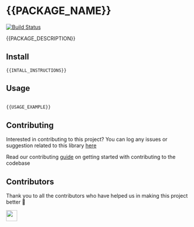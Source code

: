 # {{PACKAGE_NAME}}

[![Build Status](https://img.shields.io/badge/build-passing-success.svg)](https://img.shields.io/badge/build-passing-success.svg)

{{PACKAGE_DESCRIPTION}}

## Install

```
{{INTALL_INSTRUCTIONS}}
```

## Usage

```javascript

{{USAGE_EXAMPLE}}

```

## Contributing

Interested in contributing to this project?
You can log any issues or suggestion related to this library [here](https://github.com/{{USERNAME}}/{{PACKAGE_NAME}}/issues/new)

Read our contributing [guide](CONTRIBUTING.md) on getting started with contributing to the codebase

## Contributors

Thank you to all the contributors who have helped us in making this project better :raised_hands:

<a href="https://github.com/{{USERNAME}}"><img src="https://github.com/{{USERNAME}}.png" width="30" /></a>
